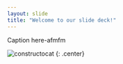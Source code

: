 ```yaml
---
layout: slide
title: "Welcome to our slide deck!"
---
```


Caption here-afmfm

![constructocat](https://octodex.github.com/images/constructocat2.jpg)
{: .center}
